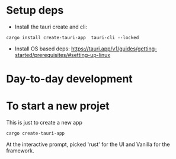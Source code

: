 # Setup deps
* Install the tauri create and cli:
```
cargo install create-tauri-app  tauri-cli --locked
```
* Install OS based deps: https://tauri.app/v1/guides/getting-started/prerequisites/#setting-up-linux

# Day-to-day development




# To start a new projet
This is just to create a new app
```
cargo create-tauri-app
```
At the interactive prompt, picked 'rust' for the UI and Vanilla for the framework.